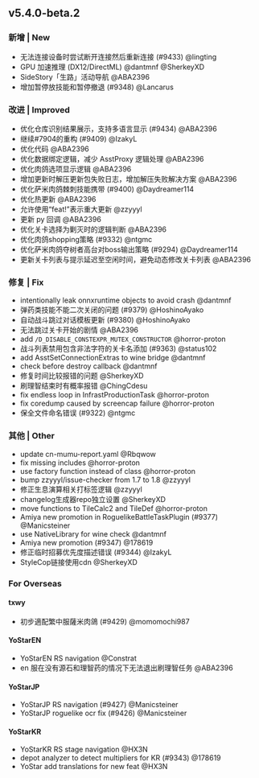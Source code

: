 ## v5.4.0-beta.2

### 新增 | New

* 无法连接设备时尝试断开连接然后重新连接 (#9433) @lingting
* GPU 加速推理 (DX12/DirectML) @dantmnf @SherkeyXD
* SideStory「生路」活动导航 @ABA2396
* 增加暂停放技能和暂停撤退 (#9348) @Lancarus

### 改进 | Improved

* 优化仓库识别结果展示，支持多语言显示 (#9434) @ABA2396
* 继续#7904的重构 (#9409) @IzakyL
* 优化代码 @ABA2396
* 优化数据绑定逻辑，减少 AsstProxy 逻辑处理 @ABA2396
* 优化肉鸽选项显示逻辑 @ABA2396
* 增加更新时解压更新包失败日志，增加解压失败解决方案 @ABA2396
* 优化萨米肉鸽棘刺技能携带 (#9400) @Daydreamer114
* 优化热更新 @ABA2396
* 允许使用“feat!”表示重大更新 @zzyyyl
* 更新 py 回调 @ABA2396
* 优化关卡选择为剿灭时的逻辑判断 @ABA2396
* 优化肉鸽shopping策略 (#9332) @ntgmc
* 优化萨米肉鸽夺树者高台对boss输出策略 (#9294) @Daydreamer114
* 更新关卡列表与提示延迟至空闲时间，避免动态修改关卡列表 @ABA2396

### 修复 | Fix

* intentionally leak onnxruntime objects to avoid crash @dantmnf
* 弹药类技能不能二次关闭的问题 (#9379) @HoshinoAyako
* 自动战斗跳过对话模板更新 (#9380) @HoshinoAyako
* 无法跳过关卡开始的剧情 @ABA2396
* add `/D_DISABLE_CONSTEXPR_MUTEX_CONSTRUCTOR` @horror-proton
* 战斗列表禁用包含非法字符的关卡名添加 (#9363) @status102
* add AsstSetConnectionExtras to wine bridge @dantmnf
* check before destroy callback @dantmnf
* 修复时间比较报错的问题 @SherkeyXD
* 刷理智结束时有概率报错 @ChingCdesu
* fix endless loop in InfrastProductionTask @horror-proton
* fix coredump caused by screencap failure @horror-proton
* 保全文件命名错误 (#9322) @ntgmc

### 其他 | Other

* update cn-mumu-report.yaml @Rbqwow
* fix missing includes @horror-proton
* use factory function instead of class @horror-proton
* bump zzyyyl/issue-checker from 1.7 to 1.8 @zzyyyl
* 修正生息演算相关打标签逻辑 @zzyyyl
* changelog生成器repo独立设置 @SherkeyXD
* move functions to TileCalc2 and TileDef @horror-proton
* Amiya new promotion in RoguelikeBattleTaskPlugin (#9377) @Manicsteiner
* use NativeLibrary for wine check @dantmnf
* Amiya new promotion (#9347) @178619
* 修正临时招募优先度描述错误 (#9344) @IzakyL
* StyleCop链接使用cdn @SherkeyXD

### For Overseas

#### txwy

* 初步適配繁中服薩米肉鴿 (#9429) @momomochi987

#### YoStarEN

* YoStarEN RS navigation @Constrat
* en 服在没有源石和理智药的情况下无法退出刷理智任务 @ABA2396

#### YoStarJP

* YoStarJP RS navigation (#9427) @Manicsteiner
* YoStarJP roguelike ocr fix (#9426) @Manicsteiner

#### YoStarKR

* YoStarKR RS stage navigation @HX3N
* depot analyzer to detect multipliers for KR (#9343) @178619
* YoStar add translations for new feat @HX3N
